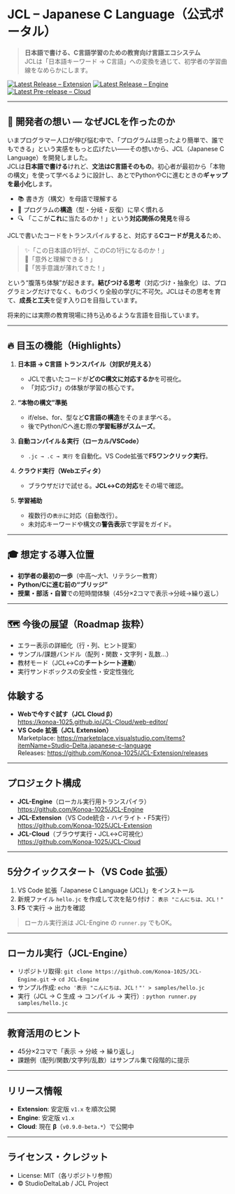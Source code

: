 # JCL – Japanese C Language（公式ポータル）

> **日本語で書ける、C言語学習のための教育向け言語エコシステム**  
> JCLは「日本語キーワード → C言語」への変換を通じて、初学者の学習曲線をなめらかにします。

[![Latest Release – Extension](https://img.shields.io/github/v/release/Konoa-1025/JCL-Extension?label=VSCode%20Extension)](https://github.com/Konoa-1025/JCL-Extension/releases)
[![Latest Release – Engine](https://img.shields.io/github/v/release/Konoa-1025/JCL-Engine?label=Engine)](https://github.com/Konoa-1025/JCL-Engine/releases)
[![Latest Pre-release – Cloud](https://img.shields.io/github/v/release/Konoa-1025/JCL-Cloud?include_prereleases&label=Cloud)](https://github.com/Konoa-1025/JCL-Cloud/releases)

---

## 💭 開発者の想い — なぜJCLを作ったのか

いまプログラマー人口が伸び悩む中で、「プログラムは思ったより簡単で、誰でもできる」という実感をもっと広げたい——その想いから、JCL（Japanese C Language）を開発しました。  
JCLは**日本語で書ける**けれど、**文法はC言語そのもの**。初心者が最初から「本物の構文」を使って学べるように設計し、あとでPythonやCに進むときの**ギャップを最小化**します。

- 📚 書き方（構文）を母語で理解する  
- 🎯 プログラムの**構造**（型・分岐・反復）に早く慣れる  
- 🔍 「ここが**これ**に当たるのか！」という**対応関係の発見**を得る

JCLで書いたコードをトランスパイルすると、対応する**Cコードが見える**ため、  
> ✨「この日本語の1行が、このCの1行になるのか！」  
> 💪「意外と理解できる！」  
> 🎉「苦手意識が薄れてきた！」

という“腹落ち体験”が起きます。**結びつける思考**（対応づけ・抽象化）は、プログラミングだけでなく、ものづくり全般の学びに不可欠。JCLはその思考を育て、**成長と工夫**を促す入り口を目指しています。

将来的には実際の教育現場に持ち込めるような言語を目指しています。

---

## 🔥 目玉の機能（Highlights）

1. **日本語 → C言語 トランスパイル（対訳が見える）**  
   - JCLで書いたコードが**どのC構文に対応するか**を可視化。  
   - 「対応づけ」の体験が学習の核心です。

2. **“本物の構文”準拠**  
   - if/else、for、型など**C言語の構造**をそのまま学べる。  
   - 後でPython/Cへ進む際の**学習転移がスムーズ**。

3. **自動コンパイル＆実行（ローカル/VSCode）**  
   - `.jc → .c → 実行` を自動化。VS Code拡張で**F5ワンクリック実行**。

4. **クラウド実行（Webエディタ）**  
   - ブラウザだけで試せる。**JCL↔Cの対応**をその場で確認。

5. **学習補助**  
   - 複数行の`表示`に対応（自動改行）。  
   - 未対応キーワードや構文の**警告表示**で学習をガイド。

---

## 🎓 想定する導入位置

- **初学者の最初の一歩**（中高〜大1、リテラシー教育）  
- **Python/Cに進む前の“ブリッジ”**  
- **授業・部活・自習**での短時間体験（45分×2コマで表示→分岐→繰り返し）

---

## 🗺️ 今後の展望（Roadmap 抜粋）

- エラー表示の詳細化（行・列、ヒント提案）  
- サンプル/課題バンドル（配列・関数・文字列・乱数…）  
- 教材モード（JCL↔Cの**チートシート連動**）  
- 実行サンドボックスの安全性・安定性強化


## 体験する
- **Webで今すぐ試す（JCL Cloud β）**  
  https://konoa-1025.github.io/JCL-Cloud/web-editor/
- **VS Code 拡張（JCL Extension）**  
  Marketplace: https://marketplace.visualstudio.com/items?itemName=Studio-Delta.japanese-c-language  
  Releases: https://github.com/Konoa-1025/JCL-Extension/releases

---

## プロジェクト構成
- **JCL-Engine**（ローカル実行用トランスパイラ）  
  https://github.com/Konoa-1025/JCL-Engine
- **JCL-Extension**（VS Code統合・ハイライト・F5実行）  
  https://github.com/Konoa-1025/JCL-Extension
- **JCL-Cloud**（ブラウザ実行・JCL↔C可視化）  
  https://github.com/Konoa-1025/JCL-Cloud

---

## 5分クイックスタート（VS Code 拡張）
1. VS Code 拡張「Japanese C Language (JCL)」をインストール  
2. 新規ファイル `hello.jc` を作成して次を貼り付け： `表示 "こんにちは、JCL！"`  
3. **F5** で実行 → 出力を確認

> ローカル実行派は JCL-Engine の `runner.py` でもOK。

---

## ローカル実行（JCL-Engine）
- リポジトリ取得: `git clone https://github.com/Konoa-1025/JCL-Engine.git` → `cd JCL-Engine`  
- サンプル作成: `echo '表示 "こんにちは、JCL！"' > samples/hello.jc`  
- 実行（JCL → C 生成 → コンパイル → 実行）: `python runner.py samples/hello.jc`

---

## 教育活用のヒント
- 45分×2コマで「表示 → 分岐 → 繰り返し」  
- 課題例（配列/関数/文字列/乱数）はサンプル集で段階的に提示

---

## リリース情報
- **Extension**: 安定版 `v1.x` を順次公開  
- **Engine**: 安定版 `v1.x`  
- **Cloud**: 現在 **β**（`v0.9.0-beta.*`）で公開中

---

## ライセンス・クレジット
- License: MIT（各リポジトリ参照）  
- © StudioDeltaLab / JCL Project
